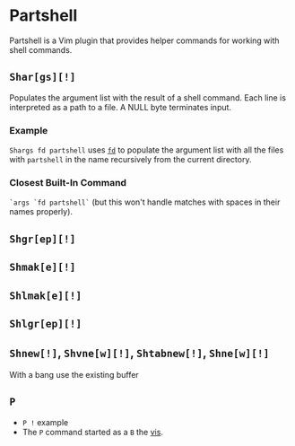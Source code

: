 # Partshell

Partshell is a Vim plugin that provides helper commands for working with shell commands.



## `Shar[gs][!]`

Populates the argument list with the result of a shell command. Each line is interpreted as a path to a file. A NULL byte terminates input.

### Example

`Shargs fd partshell` uses [`fd`](https://github.com/sharkdp/fd) to populate the argument list with all the files with `partshell` in the name recursively from the current directory.

### Closest Built-In Command

<p><code>`args `fd partshell`</code> (but this won't handle matches with spaces in their names properly).</p>

## `Shgr[ep][!]`

## `Shmak[e][!]`

## `Shlmak[e][!]`

## `Shlgr[ep][!]`

## `Shnew[!]`, `Shvne[w][!]`, `Shtabnew[!]`, `Shne[w][!]`

With a bang use the existing buffer

## `P`

- `P !` example
- The `P` command started as a  `B` the [vis](https://www.vim.org/scripts/script.php?script_id=1195).



